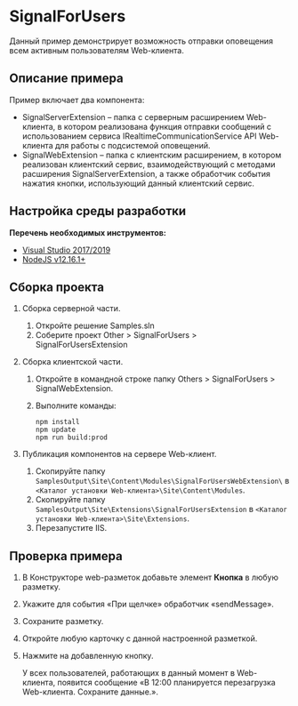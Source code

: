 ﻿# SignalForUsers

Данный пример демонстрирует возможность отправки оповещения всем активным пользователям Web-клиента.

## Описание примера

Пример включает два компонента:

- SignalServerExtension – папка с серверным расширением Web-клиента, в котором реализована функция отправки сообщений с использованием сервиса IRealtimeCommunicationService API Web-клиента для работы с подсистемой оповещений.
- SignalWebExtension – папка с клиентским расширением, в котором реализован клиентский сервис, взаимодействующий с методами расширения SignalServerExtension, а также обработчик события нажатия кнопки, использующий данный клиентский сервис.

## Настройка среды разработки

**Перечень необходимых инструментов:** 
* [Visual Studio 2017/2019](https://www.visualstudio.com)
* [NodeJS v12.16.1+](https://nodejs.org/en/)

## Сборка проекта

1. Сборка серверной части.
   1. Откройте решение Samples.sln
   2. Соберите проект Other > SignalForUsers > SignalForUsersExtension

2. Сборка клиентской части.
   1. Откройте в командной строке папку Others > SignalForUsers > SignalWebExtension.

   2. Выполните команды:

      ```
      npm install
      npm update
      npm run build:prod
      ```

3. Публикация компонентов на сервере Web-клиент.

   1. Скопируйте папку `SamplesOutput\Site\Content\Modules\SignalForUsersWebExtension\` в  `<Каталог установки Web-клиента>\Site\Content\Modules`.
   2. Скопируйте папку `SamplesOutput\Site\Extensions\SignalForUsersExtension` в  `<Каталог установки Web-клиента>\Site\Extensions`.
   3. Перезапустите IIS.

## Проверка примера

1. В Конструкторе web-разметок добавьте элемент **Кнопка** в любую разметку.

2. Укажите для события «При щелчке» обработчик «sendMessage».

3. Сохраните разметку.

4. Откройте любую карточку с данной настроенной разметкой.

5. Нажмите на добавленную кнопку.

   У всех пользователей, работающих в данный момент в Web-клиента, появится сообщение «В 12:00 планируется перезагрузка Web-клиента. Сохраните данные.».
